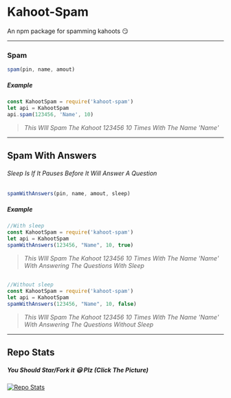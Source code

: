 # Kahoot-Spam
An npm package for spamming kahoots 😏 

---
### Spam
```js
spam(pin, name, amout)
```
##### Example
```js
const KahootSpam = require('kahoot-spam')
let api = KahootSpam
api.spam(123456, 'Name', 10)
```
> *This WIll Spam The Kahoot 123456 10 Times With The Name 'Name'*
---
## Spam With Answers
###### Sleep Is If It Pauses Before It Will Answer A Question
```js
spamWithAnswers(pin, name, amout, sleep)
```
##### Example
```js
//With sleep
const KahootSpam = require('kahoot-spam')
let api = KahootSpam
spamWithAnswers(123456, "Name", 10, true)
```
> *This WIll Spam The Kahoot 123456 10 Times With The Name 'Name' With Answering The Questions With Sleep*
##
```js
//Without sleep
const KahootSpam = require('kahoot-spam')
let api = KahootSpam
spamWithAnswers(123456, "Name", 10, false)
```
> *This WIll Spam The Kahoot 123456 10 Times With The Name 'Name' With Answering The Questions Without Sleep*
---
## Repo Stats
##### You Should Star/Fork it 😃 Plz (Click The Picture)
[![Repo Stats](https://github-readme-stats.vercel.app/api/pin/?username=Mafia-boss-lvl-420&repo=Kahoot-Spam&theme=dark&show_icons=true)](https://github.com/Mafia-boss-lvl-420/Kahoot-Spam)